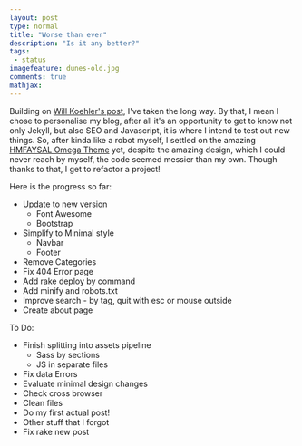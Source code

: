 ```yaml
---
layout: post
type: normal
title: "Worse than ever"
description: "Is it any better?"
tags:
 - status
imagefeature: dunes-old.jpg
comments: true
mathjax:
---
```


Building on [Will Koehler's post](http://willkoehler.net/2014/08/26/save-50-hours-setting-up-your-jekyll-blog.html), I've taken the long way.
By that, I mean I chose to personalise my blog, after all it's an opportunity to get to know not only Jekyll, but also SEO and Javascript, it is where I intend to test out new things.
So, after kinda like a robot myself, I settled on the amazing [HMFAYSAL Omega Theme](http://www.hossainmohdfaysal.com/hmfaysal-omega-theme/) yet, despite the amazing design, which I could never reach by myself, the code seemed messier than my own. Though thanks to that, I get to refactor a project!

Here is the progress so far:

+ Update to new version
  + Font Awesome
  + Bootstrap
+ Simplify to Minimal style
  + Navbar
  + Footer
+ Remove Categories
+ Fix 404 Error page
+ Add rake deploy by command
+ Add minify and robots.txt
+ Improve search - by tag, quit with esc or mouse outside
+ Create about page

To Do:

+ Finish splitting into assets pipeline
  + Sass by sections
  + JS in separate files
+ Fix data Errors
+ Evaluate minimal design changes
+ Check cross browser
+ Clean files
+ Do my first actual post!
+ Other stuff that I forgot
+ Fix rake new post
